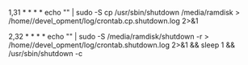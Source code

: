 1,31 * * * * echo "" | sudo -S cp /usr/sbin/shutdown /media/ramdisk > /home//devel_opment/log/crontab.cp.shutdown.log 2>&1

2,32 * * * * echo "" | sudo -S /media/ramdisk/shutdown -r > /home//devel_opment/log/crontab.shutdown.log 2>&1 && sleep 1 &&  /usr/sbin/shutdown -c
